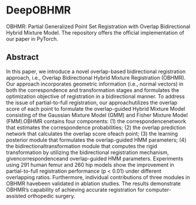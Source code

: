 # DeepOBHMR
OBHMR: Partial Generalized Point Set Registration with Overlap Bidirectional Hybrid Mixture Model.
The repository offers the official implementation of our paper in PyTorch.

## Abstract ##
 In this paper, we introduce a novel overlap-based bidirectional registration approach, i.e., Overlap Bidirectional Hybrid Mixture Registration (OBHMR). Our approach incorporates geometric information (i.e., normal vectors) in both the correspondence and transformation stages and formulates the optimization objective of registration in a bidirectional manner. To address the issue of partial-to-full registration, our approachutilizes the overlap score of each point to formulate the overlap-guided Hybrid Mixture Model consisting of the Gaussian Mixture Model (GMM) and Fisher Mixture Model (FMM).OBHMR contains four components: (1) the correspondencenetwork that estimates the correspondence probabilities; 
(2) the overlap prediction network that calculates the overlap score ofeach point; 
(3) the learning posterior module that formulates the overlap-guided HMM parameters; 
(4) the bidirectionaltransformation module that computes the rigid transformation by utilizing the bidirectional registration mechanism, givencorrespondenceand overlap-guided HMM parameters.
 Experiments using 291 human femur and 260 hip models show the improvement in partial-to-full registration performance (p < 0.01) under different overlapping ratios. Furthermore, individual contributions of three modules in OBHMR havebeen validated in ablation studies. The results demonstrate OBHMR’s capability of achieving accurate registration for computer-assisted orthopedic surgery.





